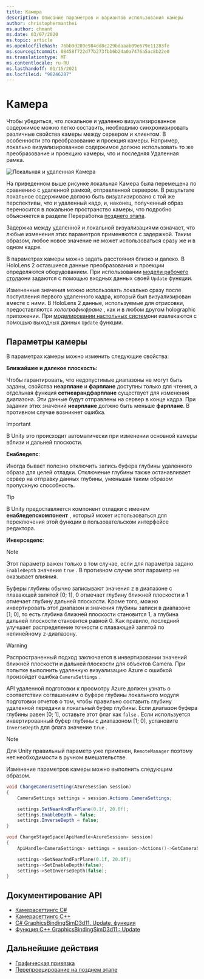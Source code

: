 ```yaml
---
title: Камера
description: Описание параметров и вариантов использования камеры
author: christophermanthei
ms.author: chmant
ms.date: 03/07/2020
ms.topic: article
ms.openlocfilehash: 76bb9d289e984dd8c229bdaaab09e679e11283fe
ms.sourcegitcommit: 08458f722d77b273fbb6b24a0a7476a5ac8b22e0
ms.translationtype: MT
ms.contentlocale: ru-RU
ms.lasthandoff: 01/15/2021
ms.locfileid: "98246287"
---
```

# <a name="camera"></a>Камера

Чтобы убедиться, что локальное и удаленно визуализированное содержимое можно легко составить, необходимо синхронизировать различные свойства камеры между сервером и клиентом. В особенности это преобразование и проекция камеры. Например, локально визуализированное содержимое должно использовать то же преобразование и проекцию камеры, что и последняя Удаленная рамка.

![Локальная и удаленная Камера](./media/camera.png)

На приведенном выше рисунке локальная Камера была перемещена по сравнению с удаленной рамкой, отправленной сервером. В результате локальное содержимое должно быть визуализировано с той же перспективы, что и удаленный кадр, и, наконец, полученный образ переносится в локальное пространство камеры, что подробно объясняется в разделе Переработка [позднего этапа](late-stage-reprojection.md).

Задержка между удаленной и локальной визуализациями означает, что любые изменения этих параметров применяются с задержкой. Таким образом, любое новое значение не может использоваться сразу же и в одном кадре.

В параметрах камеры можно задать расстояния близко и далеко. В HoloLens 2 оставшиеся данные преобразования и проекции определяются оборудованием. При использовании [модели рабочего стола](../../concepts/graphics-bindings.md)они задаются с помощью входных данных своей `Update` функции.

Измененные значения можно использовать локально сразу после поступления первого удаленного кадра, который был визуализирован вместе с ними. В HoloLens 2 данные, используемые для отрисовки, предоставляются *холографикфраме* , как и в любом другом holographic приложении. При [моделировании настольных систем](../../concepts/graphics-bindings.md)они извлекаются с помощью выходных данных `Update` функции.

## <a name="camera-settings"></a>Параметры камеры

В параметрах камеры можно изменить следующие свойства:

**Ближайшее и далекое плоскость:**

Чтобы гарантировать, что недопустимые диапазоны не могут быть заданы, свойства **неарплане** и **фарплане** доступны только для чтения, а отдельная функция **сетнеарандфарплане** существует для изменения диапазона. Эти данные будут отправлены на сервер в конце кадра. При задании этих значений **неарплане** должно быть меньше **фарплане**. В противном случае возникнет ошибка.

> [!IMPORTANT]
> В Unity это происходит автоматически при изменении основной камеры вблизи и дальней плоскости.

**Енабледепс**:

Иногда бывает полезно отключить запись буфера глубины удаленного образа для целей отладки. Отключение глубины также останавливает сервер на отправку данных глубины, уменьшая таким образом пропускную способность.

> [!TIP]
> В Unity предоставляется компонент отладки с именем **енабледепскомпонент** , который может использоваться для переключения этой функции в пользовательском интерфейсе редактора.

**Инверседепс**:

> [!NOTE]
> Этот параметр важен только в том случае, если для параметра задано `EnableDepth` значение `true` . В противном случае этот параметр не оказывает влияния.

Буферы глубины обычно записывают значения z в диапазоне с плавающей запятой [0; 1], 0 отмечает глубину ближней плоскости и 1 отмечает глубину дальней плоскости. Кроме того, можно инвертировать этот диапазон и значения глубины записи в диапазоне [1; 0], то есть глубина ближней плоскости становится 1, а глубина дальней плоскости становится равной 0. Как правило, последний улучшает распределение точности с плавающей запятой по нелинейному z-диапазону.

> [!WARNING]
> Распространенный подход заключается в инвертировании значений ближней плоскости и дальней плоскости для объектов Camera. При попытке выполнить удаленную визуализацию Azure с ошибкой произойдет ошибка `CameraSettings` .

API удаленной подготовки к просмотру Azure должен узнать о соответствии соглашениям о буфере глубины локального модуля подготовки отчетов о том, чтобы правильно составить глубину удаленной передачи в локальный буфер глубины. Если диапазон буфера глубины равен [0; 1], оставьте этот флаг как `false` . Если используется инвертированный буфер глубины с диапазоном [1; 0], установите `InverseDepth` для флага значение `true` .

> [!NOTE]
> Для Unity правильный параметр уже применен, `RemoteManager` поэтому нет необходимости в ручном вмешательстве.

Изменение параметров камеры можно выполнить следующим образом.

```cs
void ChangeCameraSetting(AzureSession session)
{
    CameraSettings settings = session.Actions.CameraSettings;

    settings.SetNearAndFarPlane(0.1f, 20.0f);
    settings.EnableDepth = false;
    settings.InverseDepth = false;
}
```

```cpp
void ChangeStageSpace(ApiHandle<AzureSession> session)
{
    ApiHandle<CameraSettings> settings = session->Actions()->GetCameraSettings();

    settings->SetNearAndFarPlane(0.1f, 20.0f);
    settings->SetEnableDepth(false);
    settings->SetInverseDepth(false);
}
```

## <a name="api-documentation"></a>Документирование API

* [Камерасеттингс C#](/dotnet/api/microsoft.azure.remoterendering.camerasettings)
* [Камерасеттингс C++](/cpp/api/remote-rendering/camerasettings)
* [C# GraphicsBindingSimD3d11. Update, функция](/dotnet/api/microsoft.azure.remoterendering.graphicsbindingsimd3d11.update)
* [Функция C++ GraphicsBindingSimD3d11:: Update](/cpp/api/remote-rendering/graphicsbindingsimd3d11#update)

## <a name="next-steps"></a>Дальнейшие действия

* [Графическая привязка](../../concepts/graphics-bindings.md)
* [Перепроецирование на позднем этапе](late-stage-reprojection.md)